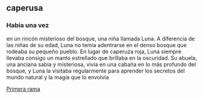 ## caperusa 
### Había una vez
en un rincón misterioso del bosque, una niña llamada Luna. A diferencia de las niñas 
de su edad, Luna no temía adentrarse en el denso bosque que rodeaba su pequeño pueblo. En lugar 
de caperuza roja, Luna siempre llevaba consigo un manto estrellado que brillaba en la oscuridad. Su 
abuela, una anciana sabia y misteriosa, vivía en una cabaña en lo más profundo del bosque, y Luna la 
visitaba regularmente para aprender los secretos del mundo natural y la magia que lo envolvía


[Primera rama](2rama.md)

